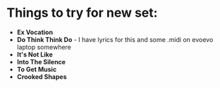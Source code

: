 

# Things to try for new set:

- **Ex Vocation**
- **Do Think Think Do** - I have lyrics for this and some .midi on evoevo laptop somewhere
- **It's Not Like**
- **Into The Silence**
- **To Get Music**
- **Crooked Shapes**

